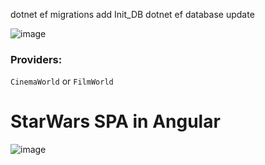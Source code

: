 dotnet ef migrations add Init_DB
dotnet ef database update

![image](https://github.com/user-attachments/assets/8a514723-bf37-4bdf-8d07-28f75ef725a0)

### Providers:
`CinemaWorld` or `FilmWorld`

# StarWars SPA in Angular
![image](https://github.com/user-attachments/assets/6f2230f2-168c-4a65-bea7-02abed72faab)

